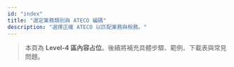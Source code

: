 ```yaml
---
id: "index"
title: "選定業務類別與 ATECO 編碼"
description: "選擇正確 ATECO 以匹配業務與稅務。"
---
```


> 本頁為 **Level-4 區內容占位**。後續將補充具體步驟、範例、下載表與常見問題。

